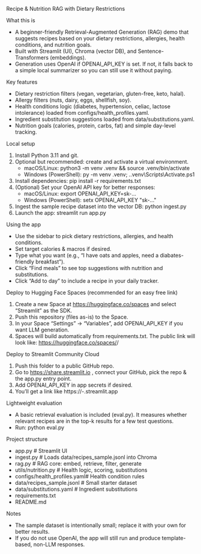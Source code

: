 Recipe & Nutrition RAG with Dietary Restrictions

What this is
- A beginner-friendly Retrieval-Augmented Generation (RAG) demo that suggests recipes based on your dietary restrictions, allergies, health conditions, and nutrition goals.
- Built with Streamlit (UI), Chroma (vector DB), and Sentence-Transformers (embeddings).
- Generation uses OpenAI if OPENAI_API_KEY is set. If not, it falls back to a simple local summarizer so you can still use it without paying.

Key features
- Dietary restriction filters (vegan, vegetarian, gluten-free, keto, halal).
- Allergy filters (nuts, dairy, eggs, shellfish, soy).
- Health conditions logic (diabetes, hypertension, celiac, lactose intolerance) loaded from configs/health_profiles.yaml.
- Ingredient substitution suggestions loaded from data/substitutions.yaml.
- Nutrition goals (calories, protein, carbs, fat) and simple day-level tracking.

Local setup
1) Install Python 3.11 and git.
2) Optional but recommended: create and activate a virtual environment.
   - macOS/Linux: python3 -m venv .venv && source .venv/bin/activate
   - Windows (PowerShell): py -m venv .venv; .\.venv\Scripts\Activate.ps1
3) Install dependencies:
   pip install -r requirements.txt
4) (Optional) Set your OpenAI API key for better responses:
   - macOS/Linux: export OPENAI_API_KEY=sk-...
   - Windows (PowerShell): setx OPENAI_API_KEY "sk-..."
5) Ingest the sample recipe dataset into the vector DB:
   python ingest.py
6) Launch the app:
   streamlit run app.py

Using the app
- Use the sidebar to pick dietary restrictions, allergies, and health conditions.
- Set target calories & macros if desired.
- Type what you want (e.g., “I have oats and apples, need a diabates-friendly breakfast”).
- Click “Find meals” to see top suggestions with nutrition and substitutions.
- Click “Add to day” to include a recipe in your daily tracker.

Deploy to Hugging Face Spaces (recommended for an easy free link)
1) Create a new Space at https://huggingface.co/spaces and select “Streamlit” as the SDK.
2) Push this repository (files as-is) to the Space.
3) In your Space “Settings” -> “Variables”, add OPENAI_API_KEY if you want LLM generation.
4) Spaces will build automatically from requirements.txt. The public link will look like:
   https://huggingface.co/spaces/<your-username>/<your-space-name>

Deploy to Streamlit Community Cloud
1) Push this folder to a public GitHub repo.
2) Go to https://share.streamlit.io , connect your GitHub, pick the repo & the app.py entry point.
3) Add OPENAI_API_KEY in app secrets if desired.
4) You’ll get a link like https://<your-app-name>-<your-user>.streamlit.app

Lightweight evaluation
- A basic retrieval evaluation is included (eval.py). It measures whether relevant recipes are in the top-k results for a few test questions.
- Run: python eval.py

Project structure
- app.py                      # Streamlit UI
- ingest.py                   # Loads data/recipes_sample.jsonl into Chroma
- rag.py                      # RAG core: embed, retrieve, filter, generate
- utils/nutrition.py          # Health logic, scoring, substitutions
- configs/health_profiles.yaml# Health condition rules
- data/recipes_sample.jsonl   # Small starter dataset
- data/substitutions.yaml     # Ingredient substitutions
- requirements.txt
- README.md

Notes
- The sample dataset is intentionally small; replace it with your own for better results.
- If you do not use OpenAI, the app will still run and produce template-based, non-LLM responses.
